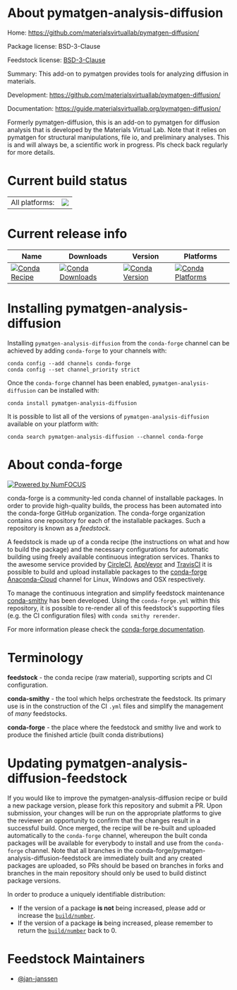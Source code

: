 About pymatgen-analysis-diffusion
=================================

Home: https://github.com/materialsvirtuallab/pymatgen-diffusion/

Package license: BSD-3-Clause

Feedstock license: [BSD-3-Clause](https://github.com/conda-forge/pymatgen-analysis-diffusion-feedstock/blob/master/LICENSE.txt)

Summary: This add-on to pymatgen provides tools for analyzing diffusion in materials.

Development: https://github.com/materialsvirtuallab/pymatgen-diffusion/

Documentation: https://guide.materialsvirtuallab.org/pymatgen-diffusion/

Formerly pymatgen-diffusion, this is an add-on to pymatgen for
diffusion analysis that is developed by the Materials Virtual Lab.
Note that it relies on pymatgen for structural manipulations, file
io, and preliminary analyses. This is and will always be, a scientific
work in progress. Pls check back regularly for more details.


Current build status
====================


<table><tr><td>All platforms:</td>
    <td>
      <a href="https://dev.azure.com/conda-forge/feedstock-builds/_build/latest?definitionId=13625&branchName=master">
        <img src="https://dev.azure.com/conda-forge/feedstock-builds/_apis/build/status/pymatgen-analysis-diffusion-feedstock?branchName=master">
      </a>
    </td>
  </tr>
</table>

Current release info
====================

| Name | Downloads | Version | Platforms |
| --- | --- | --- | --- |
| [![Conda Recipe](https://img.shields.io/badge/recipe-pymatgen--analysis--diffusion-green.svg)](https://anaconda.org/conda-forge/pymatgen-analysis-diffusion) | [![Conda Downloads](https://img.shields.io/conda/dn/conda-forge/pymatgen-analysis-diffusion.svg)](https://anaconda.org/conda-forge/pymatgen-analysis-diffusion) | [![Conda Version](https://img.shields.io/conda/vn/conda-forge/pymatgen-analysis-diffusion.svg)](https://anaconda.org/conda-forge/pymatgen-analysis-diffusion) | [![Conda Platforms](https://img.shields.io/conda/pn/conda-forge/pymatgen-analysis-diffusion.svg)](https://anaconda.org/conda-forge/pymatgen-analysis-diffusion) |

Installing pymatgen-analysis-diffusion
======================================

Installing `pymatgen-analysis-diffusion` from the `conda-forge` channel can be achieved by adding `conda-forge` to your channels with:

```
conda config --add channels conda-forge
conda config --set channel_priority strict
```

Once the `conda-forge` channel has been enabled, `pymatgen-analysis-diffusion` can be installed with:

```
conda install pymatgen-analysis-diffusion
```

It is possible to list all of the versions of `pymatgen-analysis-diffusion` available on your platform with:

```
conda search pymatgen-analysis-diffusion --channel conda-forge
```


About conda-forge
=================

[![Powered by
NumFOCUS](https://img.shields.io/badge/powered%20by-NumFOCUS-orange.svg?style=flat&colorA=E1523D&colorB=007D8A)](https://numfocus.org)

conda-forge is a community-led conda channel of installable packages.
In order to provide high-quality builds, the process has been automated into the
conda-forge GitHub organization. The conda-forge organization contains one repository
for each of the installable packages. Such a repository is known as a *feedstock*.

A feedstock is made up of a conda recipe (the instructions on what and how to build
the package) and the necessary configurations for automatic building using freely
available continuous integration services. Thanks to the awesome service provided by
[CircleCI](https://circleci.com/), [AppVeyor](https://www.appveyor.com/)
and [TravisCI](https://travis-ci.com/) it is possible to build and upload installable
packages to the [conda-forge](https://anaconda.org/conda-forge)
[Anaconda-Cloud](https://anaconda.org/) channel for Linux, Windows and OSX respectively.

To manage the continuous integration and simplify feedstock maintenance
[conda-smithy](https://github.com/conda-forge/conda-smithy) has been developed.
Using the ``conda-forge.yml`` within this repository, it is possible to re-render all of
this feedstock's supporting files (e.g. the CI configuration files) with ``conda smithy rerender``.

For more information please check the [conda-forge documentation](https://conda-forge.org/docs/).

Terminology
===========

**feedstock** - the conda recipe (raw material), supporting scripts and CI configuration.

**conda-smithy** - the tool which helps orchestrate the feedstock.
                   Its primary use is in the construction of the CI ``.yml`` files
                   and simplify the management of *many* feedstocks.

**conda-forge** - the place where the feedstock and smithy live and work to
                  produce the finished article (built conda distributions)


Updating pymatgen-analysis-diffusion-feedstock
==============================================

If you would like to improve the pymatgen-analysis-diffusion recipe or build a new
package version, please fork this repository and submit a PR. Upon submission,
your changes will be run on the appropriate platforms to give the reviewer an
opportunity to confirm that the changes result in a successful build. Once
merged, the recipe will be re-built and uploaded automatically to the
`conda-forge` channel, whereupon the built conda packages will be available for
everybody to install and use from the `conda-forge` channel.
Note that all branches in the conda-forge/pymatgen-analysis-diffusion-feedstock are
immediately built and any created packages are uploaded, so PRs should be based
on branches in forks and branches in the main repository should only be used to
build distinct package versions.

In order to produce a uniquely identifiable distribution:
 * If the version of a package **is not** being increased, please add or increase
   the [``build/number``](https://docs.conda.io/projects/conda-build/en/latest/resources/define-metadata.html#build-number-and-string).
 * If the version of a package **is** being increased, please remember to return
   the [``build/number``](https://docs.conda.io/projects/conda-build/en/latest/resources/define-metadata.html#build-number-and-string)
   back to 0.

Feedstock Maintainers
=====================

* [@jan-janssen](https://github.com/jan-janssen/)


